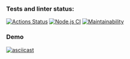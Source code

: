 ### Tests and linter status:
[![Actions Status](https://github.com/DemX86/frontend-project-lvl1/workflows/hexlet-check/badge.svg)](https://github.com/DemX86/frontend-project-lvl1/actions)
[![Node.js CI](https://github.com/DemX86/frontend-project-lvl1/actions/workflows/node.js.yml/badge.svg)](https://github.com/DemX86/frontend-project-lvl1/actions/workflows/node.js.yml)
[![Maintainability](https://api.codeclimate.com/v1/badges/8746c74f66d0ddeb3ac0/maintainability)](https://codeclimate.com/github/DemX86/frontend-project-lvl1/maintainability)

### Demo
[![asciicast](https://asciinema.org/a/462035.svg)](https://asciinema.org/a/462035)
